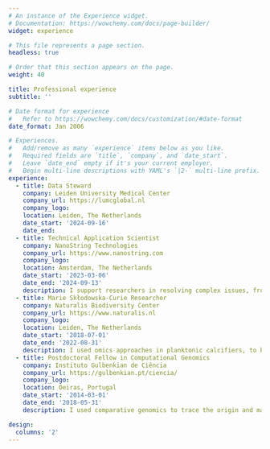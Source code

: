 ```yaml
---
# An instance of the Experience widget.
# Documentation: https://wowchemy.com/docs/page-builder/
widget: experience

# This file represents a page section.
headless: true

# Order that this section appears on the page.
weight: 40

title: Professional experience
subtitle: ''

# Date format for experience
#   Refer to https://wowchemy.com/docs/customization/#date-format
date_format: Jan 2006

# Experiences.
#   Add/remove as many `experience` items below as you like.
#   Required fields are `title`, `company`, and `date_start`.
#   Leave `date_end` empty if it's your current employer.
#   Begin multi-line descriptions with YAML's `|2-` multi-line prefix.
experience:
  - title: Data Steward
    company: Leiden University Medical Center
    company_url: https://lumcglobal.nl
    company_logo: 
    location: Leiden, The Netherlands
    date_start: '2024-09-16'
    date_end: 
  - title: Technical Application Scientist
    company: NanoString Technologies
    company_url: https://www.nanostring.com
    company_logo: 
    location: Amsterdam, The Netherlands
    date_start: '2023-03-06'
    date_end: '2024-09-13'
    description: I support researchers in resolving complex issues, from sample prep to instrument troubleshooting and multi-omics data analyses.
  - title: Marie Skłodowska-Curie Researcher
    company: Naturalis Biodiversity Center
    company_url: https://www.naturalis.nl
    company_logo: 
    location: Leiden, The Netherlands
    date_start: '2018-07-01'
    date_end: '2022-08-31'
    description: I used omics approaches in planktonic calcifiers, to better understand the mechanisms governing their shell formation and impacts of ocean acidification on this process. 
  - title: Postdoctoral Fellow in Computational Genomics
    company: Instituto Gulbenkian de Ciência
    company_url: https://gulbenkian.pt/ciencia/
    company_logo: 
    location: Oeiras, Portugal
    date_start: '2014-03-01'
    date_end: '2018-05-31'
    description: I used comparative genomics to trace the origin and macroevolution of sporulation in bacteria.

design:
  columns: '2'
---
```

